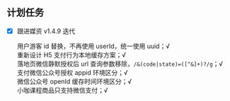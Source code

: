 ## 计划任务

- [x] 跟进媒资 v1.4.9 迭代

  用户游客 id 替换，不再使用 userId，统一使用 uuid；√  
  重新设计 H5 支付行为本地缓存方案；√  
  落地页微信静默授权后 url 查询参数移除，`/&(code|state)=([^&]+)?/g`；√  
  支付微信公众号授权 appid 环境区分；√  
  微信公众号 openId 缓存时间环境区分；√  
  小咖课程商品只支持微信支付；√
